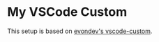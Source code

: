 # My VSCode Custom
This setup is based on [evondev's vscode-custom](https://github.com/evondev/vscode-custom).
